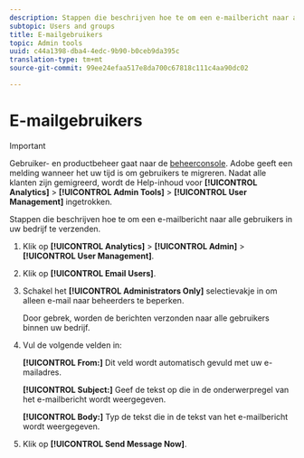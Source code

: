 ```yaml
---
description: Stappen die beschrijven hoe te om een e-mailbericht naar alle gebruikers in uw bedrijf te verzenden.
subtopic: Users and groups
title: E-mailgebruikers
topic: Admin tools
uuid: c44a1398-dba4-4edc-9b90-b0ceb9da395c
translation-type: tm+mt
source-git-commit: 99ee24efaa517e8da700c67818c111c4aa90dc02

---
```



# E-mailgebruikers

>[!IMPORTANT]
>
>Gebruiker- en productbeheer gaat naar de [beheerconsole](https://helpx.adobe.com/enterprise/using/admin-console.html). Adobe geeft een melding wanneer het uw tijd is om gebruikers te migreren. Nadat alle klanten zijn gemigreerd, wordt de Help-inhoud voor **[!UICONTROL Analytics]** > **[!UICONTROL Admin Tools]** > **[!UICONTROL User Management]** ingetrokken.

Stappen die beschrijven hoe te om een e-mailbericht naar alle gebruikers in uw bedrijf te verzenden.

1. Klik op **[!UICONTROL Analytics]** > **[!UICONTROL Admin]** > **[!UICONTROL User Management]**.
1. Klik op **[!UICONTROL Email Users]**.
1. Schakel het **[!UICONTROL Administrators Only]** selectievakje in om alleen e-mail naar beheerders te beperken.

   Door gebrek, worden de berichten verzonden naar alle gebruikers binnen uw bedrijf.
1. Vul de volgende velden in:

   **[!UICONTROL From:]** Dit veld wordt automatisch gevuld met uw e-mailadres.

   **[!UICONTROL Subject:]** Geef de tekst op die in de onderwerpregel van het e-mailbericht wordt weergegeven.

   **[!UICONTROL Body:]** Typ de tekst die in de tekst van het e-mailbericht wordt weergegeven.
1. Klik op **[!UICONTROL Send Message Now]**.
